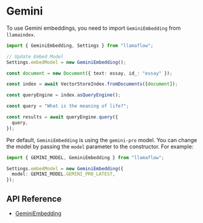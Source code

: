 # Gemini

To use Gemini embeddings, you need to import `GeminiEmbedding` from `llamaindex`.

```ts
import { GeminiEmbedding, Settings } from "llamaflow";

// Update Embed Model
Settings.embedModel = new GeminiEmbedding();

const document = new Document({ text: essay, id_: "essay" });

const index = await VectorStoreIndex.fromDocuments([document]);

const queryEngine = index.asQueryEngine();

const query = "What is the meaning of life?";

const results = await queryEngine.query({
  query,
});
```

Per default, `GeminiEmbedding` is using the `gemini-pro` model. You can change the model by passing the `model` parameter to the constructor.
For example:

```ts
import { GEMINI_MODEL, GeminiEmbedding } from "llamaflow";

Settings.embedModel = new GeminiEmbedding({
  model: GEMINI_MODEL.GEMINI_PRO_LATEST,
});
```

## API Reference

- [GeminiEmbedding](../../../api/classes/GeminiEmbedding.md)
